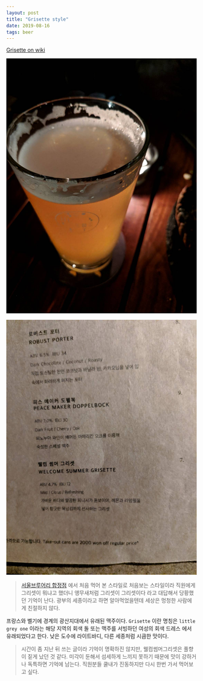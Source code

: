 ```yaml
---
layout: post
title: "Grisette style"
date: 2019-08-16
tags: beer
---
```


[Grisette on wiki](https://en.wikipedia.org/wiki/Grisette_(beer))

![grisette](/assets/images/posts/2019-08-16-beer-grisette-01.jpg)

![grisette on menu](/assets/images/posts/2019-08-16-beer-grisette-02.jpg)

> [서울브루어리 합정점](https://www.seoulbrewery.com) 에서 처음 먹어 본 스타일로 처음보는 스타일이라 직원에게 그리셋이 뭐냐고 했더니 앵무새처럼 그리셋이 그리셋이다 라고 대답해서 당황했던 기억이 난다. 광부의 세종이라고 하면 알아먹었을텐데 세상은 멍청한 사람에게 친절하지 않다.

프랑스와 벨기에 경계의 광산지대에서 유래된 맥주이다. `Grisette` 이란 명칭은 `little grey one` 이라는 해당 지역의 회색 돌 또는 맥주를 서빙하던 여성의 회색 드레스 에서 유래되었다고 한다. 낮은 도수에 라이트바디, 다른 세종처럼 시큼한 맛이다.

> 시간이 좀 지난 뒤 쓰는 글이라 기억이 명확하진 않지만, 웰컴썸머그리셋은 풀향이 짙게 났던 것 같다.
> 미각이 둔해서 섬세하게 느끼지 못하기 때문에 맛이 강하거나 독특하면 기억에 남는다.
> 직원분들 쿨내가 진동하지만 다시 한번 가서 먹어보고 싶다.

